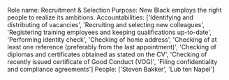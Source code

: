 Role name: Recruitment & Selection 
Purpose: New Black employs the right people to realize its ambitions. 
Accountabilities: ['Identifying and distributing of vacancies', 'Recruiting and selecting new colleagues', 'Registering training employees and keeping qualifications up-to-date', 'Performing identity check', 'Checking of home address', 'Checking of at least one reference (preferably from the last appointment)', 'Checking of diplomas and certificates obtained as stated on the CV', 'Checking of recently issued certificate of Good Conduct (VOG)', 'Filing confidentiality and compliance agreements'] 
People: ['Steven Bakker', 'Lub ten Napel']